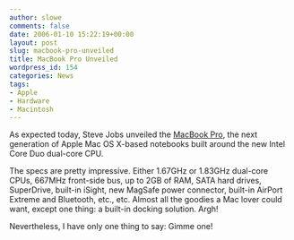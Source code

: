 ```yaml
---
author: slowe
comments: false
date: 2006-01-10 15:22:19+00:00
layout: post
slug: macbook-pro-unveiled
title: MacBook Pro Unveiled
wordpress_id: 154
categories: News
tags:
- Apple
- Hardware
- Macintosh
---
```


As expected today, Steve Jobs unveiled the [MacBook Pro](http://www.apple.com/macbookpro/), the next generation of Apple Mac OS X-based notebooks built around the new Intel Core Duo dual-core CPU.

The specs are pretty impressive. Either 1.67GHz or 1.83GHz dual-core CPUs, 667MHz front-side bus, up to 2GB of RAM, SATA hard drives, SuperDrive, built-in iSight, new MagSafe power connector, built-in AirPort Extreme and Bluetooth, etc., etc. Almost all the goodies a Mac lover could want, except one thing: a built-in docking solution. Argh!

Nevertheless, I have only one thing to say: Gimme one!
